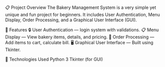 📋 Project Overview
The Bakery Management System is a very simple yet unique and fun project for beginners.
It includes User Authentication, Menu Display, Order Processing, and a Graphical User Interface (GUI).

🎯 Features
🔒 User Authentication — login system with validations.
📋 Menu Display — View bakery items, details, and pricing.
🛒 Order Processing — Add items to cart, calculate bill.
🖥️ Graphical User Interface — Built using Tkinter.

🔧 Technologies Used
Python 3
Tkinter (for GUI)


